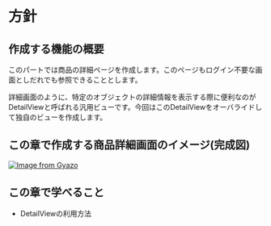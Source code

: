 # 方針

## 作成する機能の概要
このパートでは商品の詳細ページを作成します。このページもログイン不要な画面としだれでも参照できることとします。

詳細画面のように、特定のオブジェクトの詳細情報を表示する際に便利なのがDetailViewと呼ばれる汎用ビューです。今回はこのDetailViewをオーバライドして独自のビューを作成します。

## この章で作成する商品詳細画面のイメージ(完成図)
[![Image from Gyazo](https://i.gyazo.com/59d68ae5027467bde8f9a4860f6f7ac9.png)](https://gyazo.com/59d68ae5027467bde8f9a4860f6f7ac9)

## この章で学べること
* DetailViewの利用方法

